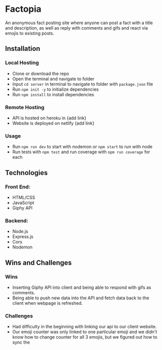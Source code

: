 # Factopia

An anonymous fact posting site where anyone can post a fact with a title and description, as well as reply with comments and gifs and react via emojis to existing posts.

## Installation

### Local Hosting

- Clone or download the repo
- Open the terminal and navigate to folder
- Input `cd server` in terminal to navigate to folder with `package.json` file
- Run `npm init -y` to initialize dependencies
- Run `npm install` to install dependencies

### Remote Hosting

- API is hosted on heroku in {add link}
- Website is deployed on netlify {add link}

### Usage

- Run `npm run dev` to start with nodemon or `npm start` to run with node
- Run tests with `npm test` and run coverage with `npm run coverage` for each

## Technologies

### Front End:

- HTML/CSS
- JavaScript
- Giphy API

### Backend:

- Node.js
- Express.js
- Cors
- Nodemon

## Wins and Challenges

### Wins

- Inserting Giphy API into client and being able to respond with gifs as comments.
- Being able to push new data into the API and fetch data back to the client when webpage is refreshed.

### Challenges

- Had difficulty in the beginning with linking our api to our client website.
- Our emoji counter was only linked to one particular emoji and we didn't know how to change counter for all 3 emojis, but we figured out how to sync the
